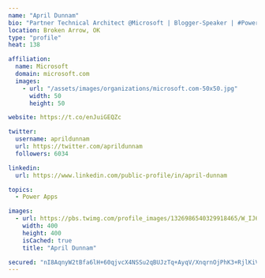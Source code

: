 ```yaml
---
name: "April Dunnam"
bio: "Partner Technical Architect @Microsoft | Blogger-Speaker | #PowerApps, #PowerAutomate, #Office365, #SharePoint | #WIT | #Karaoke Queen"
location: Broken Arrow, OK
type: "profile"
heat: 138

affiliation:
  name: Microsoft
  domain: microsoft.com
  images:
    - url: "/assets/images/organizations/microsoft.com-50x50.jpg"
      width: 50
      height: 50

website: https://t.co/enJuiGEQZc

twitter:
  username: aprildunnam
  url: https://twitter.com/aprildunnam
  followers: 6034

linkedin:
  url: https://www.linkedin.com/public-profile/in/april-dunnam

topics:
  - Power Apps

images:
  - url: https://pbs.twimg.com/profile_images/1326986540329918465/W_IJ6Ih2_400x400.jpg
    width: 400
    height: 400
    isCached: true
    title: "April Dunnam"

secured: "nI8AqnyW2tBfa6lH+60qjvcX4NSSu2qBUJzTq+AyqV/XnqrnOjPhK3+RjlKiVJE7e89grWXc7U0uOXlLg+MoPqAPyBSysgUrn35HRxUSKXI4rIXm1aAuTW+RWCHnfxd/k65HX/QDcD4VJOosELynVzJtUXNmOweDa9/vQAhbH4z2P1xHTqmpWfsnYDmqkvTDduBtiBzsNHuGqb/6b8ZzRqi5PfmZkh3X/g1onO3VuGh3cmmNC2JHaY71wwqRuF6jLdEgHtBXFqRX7aIVfrAxHy3RdLdOArI/OH/6508UDfX7MKf+dtVVD3H5S2YlVHT6aX+xAnz/znJbrsPEJzwlR0nZT4Syjlee8sAyc0I+RUEOCkI1I6cpe4EhV03KtvmTXPbtJgJja5uDQYFaQiibuBYvE1R6UelWMcRPqW9UtQM=;r5vC5tz2iWKsxjuqh/eB1g=="
---
```


